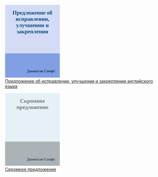 ![](Предложение%20об%20исправлении,%20улучшении%20и%20закреплении%20английского%20языка.jpg)  
[Предложение об исправлении, улучшении и закреплении английского языка](Предложение%20об%20исправлении,%20улучшении%20и%20закреплении%20английского%20языка)

![](Скромное%20предложение.jpg)  
[Скромное предложение](Скромное%20предложение)
